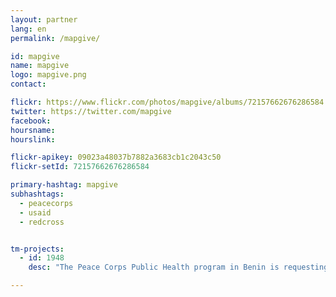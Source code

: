 ```yaml
---
layout: partner
lang: en
permalink: /mapgive/

id: mapgive
name: mapgive
logo: mapgive.png
contact:

flickr: https://www.flickr.com/photos/mapgive/albums/72157662676286584
twitter: https://twitter.com/mapgive
facebook:
hoursname:
hourslink:

flickr-apikey: 09023a48037b7882a3683cb1c2043c50
flickr-setId: 72157662676286584

primary-hashtag: mapgive
subhashtags:
  - peacecorps
  - usaid
  - redcross


tm-projects:
  - id: 1948
    desc: "The Peace Corps Public Health program in Benin is requesting assistance building a better base map of Huegbo, Benin. The data will be used by Peace Corps Volunteers and Beninese health professionals for malaria prevention activities."

---
```

